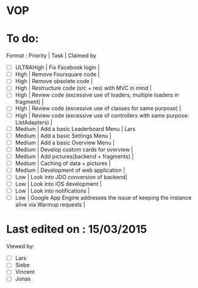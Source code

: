 VOP
===
# To do:
Format : Priority | Task | Claimed by
- [ ] ULTRAHigh | Fix Facebook login | 
- [ ] High | Remove Foursquare code | 
- [ ] High | Remove obsolete code |
- [ ] High | Restructure code (src + res) with MVC in mind |
- [ ] High | Review code (excessive use of loaders, multiple loaders in fragment) |
- [ ] High | Review code (excessive use of classes for same purpose) |
- [ ] High | Review code (excessive use of controllers with same purpose: ListAdapters) |
- [ ] Medium | Add a basic Leaderboard Menu | Lars
- [ ] Medium | Add a basic Settings Menu | 
- [ ] Medium | Add a basic Overview Menu | 
- [ ] Medium | Develop custom cards for overview | 
- [ ] Medium | Add pictures(backend + fragments) | 
- [ ] Medium | Caching of data + pictures | 
- [ ] Medium | Development of web application | 
- [ ] Low | Look into JDO conversion of backend| 
- [ ] Low | Look into iOS development | 
- [ ] Low | Look into notifications | 
- [ ] Low | Google App Engine addresses the issue of keeping the instance alive via Warmup requests |

# Last edited on : 15/03/2015
Viewed by: 
- [ ] Lars
- [ ] Siebe
- [ ] Vincent
- [ ] Jonas
